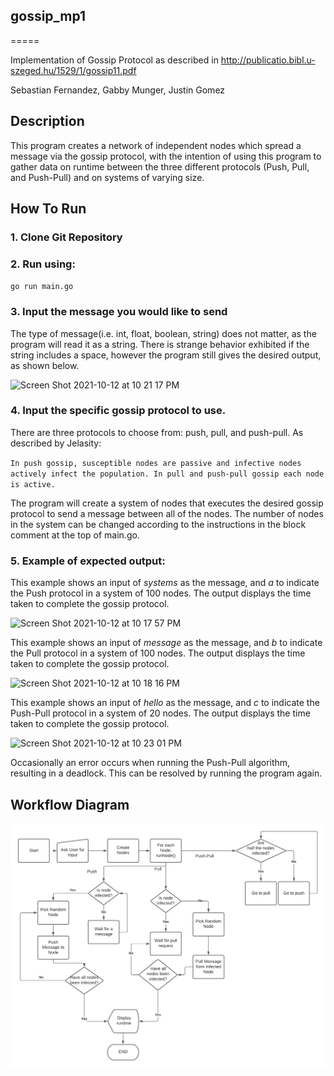 ## gossip_mp1
=====

Implementation of Gossip Protocol as described in http://publicatio.bibl.u-szeged.hu/1529/1/gossip11.pdf

Sebastian Fernandez, Gabby Munger, Justin Gomez

Description
-----
This program creates a network of independent nodes which spread a message via the gossip protocol, with the intention of using this program to gather data on runtime between the three different protocols (Push, Pull, and Push-Pull) and on systems of varying size.

How To Run
----
### 1.  Clone Git Repository
### 2.  Run using:
`go run main.go`

### 3.  Input the message you would like to send
The type of message(i.e. int, float, boolean, string) does not matter, as the program will read it as a string. There is strange behavior exhibited if the string includes a space, however the program still gives the desired output, as shown below.

<img width="538" alt="Screen Shot 2021-10-12 at 10 21 17 PM" src="https://user-images.githubusercontent.com/90423480/137057123-53356767-1bee-4c7c-bd6d-e85aa095390b.png">


### 4.  Input the specific gossip protocol to use.
There are three protocols to choose from: push, pull, and push-pull. As described by Jelasity:

`In push gossip, susceptible nodes are passive and infective nodes actively infect the population. In pull and push-pull gossip each node is active.`

The program will create a system of nodes that executes the desired gossip protocol to send a message between all of the nodes. The number of nodes in the system can be changed according to the instructions in the block comment at the top of main.go.

### 5. Example of expected output:

This example shows an input of _systems_ as the message, and _a_ to indicate the Push protocol in a system of 100 nodes. The output displays the time taken to complete the gossip protocol.
  
<img width="654" alt="Screen Shot 2021-10-12 at 10 17 57 PM" src="https://user-images.githubusercontent.com/90423480/137057178-73cfffd8-cb41-451f-a64b-dd854bfc5402.png">


This example shows an input of _message_ as the message, and _b_ to indicate the Pull protocol in a system of 100 nodes. The output displays the time taken to complete the gossip protocol.

<img width="652" alt="Screen Shot 2021-10-12 at 10 18 16 PM" src="https://user-images.githubusercontent.com/90423480/137057033-2379ac74-4073-4fbb-b5b1-f6b23843db5e.png">


This example shows an input of _hello_ as the message, and _c_ to indicate the Push-Pull protocol in a system of 20 nodes. The output displays the time taken to complete the gossip protocol.

<img width="672" alt="Screen Shot 2021-10-12 at 10 23 01 PM" src="https://user-images.githubusercontent.com/90423480/137056675-d8b9b553-a7b9-4ec7-9e43-42c317ebfce5.png">

Occasionally an error occurs when running the Push-Pull algorithm, resulting in a deadlock. This can be resolved by running the program again.


Workflow Diagram
----
![Gossip Protocol Workflow Diagram](https://github.com/mungerg/gossip_mp1/blob/main/Gossip%20Protocol.png)
